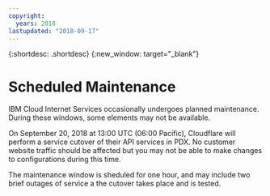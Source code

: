 ```yaml
---
copyright:
  years: 2018
lastupdated: "2018-09-17"
---
```


{:shortdesc: .shortdesc}
{:new_window: target="_blank"}

# Scheduled Maintenance

IBM Cloud Internet Services occasionally undergoes planned maintenance. During these windows, some elements may not be available. 

On September 20, 2018 at 13:00 UTC (06:00 Pacific), Cloudflare will perform a service cutover of their API services in PDX. No customer website traffic should be affected but you may not be able to make changes to configurations during this time.

The maintenance window is sheduled for one hour, and may include two brief outages of service a the cutover takes place and is tested.
